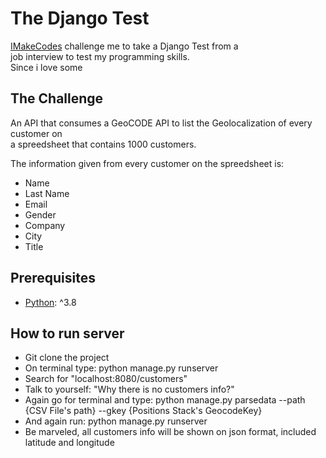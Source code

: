 # The Django Test

[IMakeCodes](https://github.com/imakecodes) challenge me to take a Django Test from a \
job interview to test my programming skills.\
Since i love some

## The Challenge

An API that consumes a GeoCODE API to list the Geolocalization of every customer on\
a spreedsheet that contains 1000 customers. 

The information given from every customer on the spreedsheet is:

- Name
- Last Name
- Email
- Gender
- Company
- City
- Title

## 

## Prerequisites

- [Python](https://www.python.org/): ^3.8

## How to run server

- Git clone the project
- On terminal type: python manage.py runserver
- Search for "localhost:8080/customers"
- Talk to yourself: "Why there is no customers info?"
- Again go for terminal and type: python manage.py parsedata --path {CSV File's path} --gkey {Positions Stack's GeocodeKey}
- And again run: python manage.py runserver
- Be marveled, all customers info will be shown on json format, included latitude and longitude

